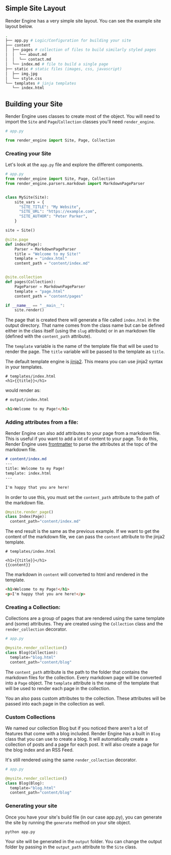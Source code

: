 ## Simple Site Layout
Render Engine has a very simple site layout. You can see the example site layout below.

```bash
.
├── app.py # Logic/Configuration for building your site
├── content
│  ├── pages # collection of files to build similarly styled pages
│  │  └── about.md
│  │  └── contact.md
│  └── index.md # file to build a single page
├── static # static files (images, css, javascript)
│  ├── img.jpg
│  └── style.css
└── templates # jinja templates
   └── index.html
```

## Building your Site

Render Engine uses classes to create most of the object. You will need to import the `Site` and `Page`/`Collection` classes you'll need `render_engine`.

```python
# app.py

from render_engine import Site, Page, Collection
```

### Creating your Site
Let's look at the `app.py` file and explore the different components.

```python
# app.py
from render_engine import Site, Page, Collection
from render_engine.parsers.markdown import MarkdownPageParser


class MySite(Site):
    site_vars = {
      "SITE_TITLE": "My Website",
      "SITE_URL": "https://example.com",
      "SITE_AUTHOR": "Peter Parker",
    }

site = Site()

@site.page
def index(Page):
    Parser = MarkdownPageParser
    title = "Welcome to my Site!"
    template = "index.html"
    content_path = "content/index.md"


@site.collection
def pages(Collection):
    PageParser = MarkdownPageParser
    template = "page.html"
    content_path = "content/pages"

if __name__ == "__main__":
    site.render()
```

The page that is created there will generate a file called `index.html` in the output directory. That name comes from the class name but can be defined either in the class itself (using the `slug` attribute) or in an markdown file (defined with the `content_path` attribute).

The `template` variable is the name of the template file that will be used to render the page. The `title` variable will be passed to the template as `title`.

The default template engine is [jinja2](https://jinja.palletsprojects.com/en/3.0.x/). This means you can use jinja2 syntax in your templates.

```jinja2
# templates/index.html
<h1>{{title}}</h1>
```

would render as:

```html
# output/index.html

<h1>Welcome to my Page!</h1>
```

### Adding attributes from a file:
Render Engine can also add attributes to your page from a markdown file. This is useful if you want to add a lot of content to your page. To do this, Render Engine uses [frontmatter](https://pypi.org/project/python-frontmatter/) to parse the attributes at the topc of the markdown file.

```markdown
# content/index.md
---
title: Welcome to my Page!
template: index.html
---

I'm happy that you are here!
```

In order to use this, you must set the `content_path` attribute to the path of the markdown file.

```python
@mysite.render_page()
class Index(Page):
  content_path="content/index.md"
```

The end result is the same as the previous example. If we want to get the content of the markdown file, we can pass the `content` attribute to the jinja2 template.

```jinja2
# templates/index.html

<h1>{{title}}</h1>
{{content}}
```
The markdown in `content` will converted to html and rendered in the template.

```html
<h1>Welcome to my Page!</h1>
<p>I'm happy that you are here!</p>
```

### Creating a Collection:
Collections are a group of pages that are rendered using the same template and (some) attributes. They are created using the `Collection` class and the `render_collection` decorator.

```python
# app.py

@mysite.render_collection()
class Blog(Collection):
  template="blog.html"
  content_path="content/blog"
```

The `content_path` attribute is the path to the folder that contains the markdown files for the collection. Every markdown page will be converted into a `Page` object. The `template` attribute is the name of the template that will be used to render each page in the collection.

You an also pass custom attributes to the collection. These attributes will be passed into each page in the collection as well.

### Custom Collections

We named our collection Blog but if you noticed there aren't a lot of features that come with a blog included. Render Engine has a built in `Blog` class that you can use to create a blog. It will automatically create a collection of posts and a page for each post. It will also create a page for the blog index and an RSS Feed.

It's still rendered using the same `render_collection` decorator.

```python
# app.py

@mysite.render_collection()
class Blog(Blog):
  template="blog.html"
  content_path="content/blog"
```

### Generating your site

Once you have your site's build file (in our case app.py), you can generate the site by running the `generate` method on your site object.

```bash
python app.py
```

Your site will be generated in the `output` folder. You can change the output folder by passing in the `output_path` attribute to the `Site` class.
